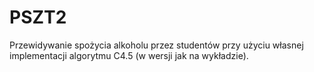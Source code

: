 # PSZT2
Przewidywanie spożycia alkoholu przez studentów przy użyciu własnej implementacji algorytmu C4.5 (w wersji jak na wykładzie).
